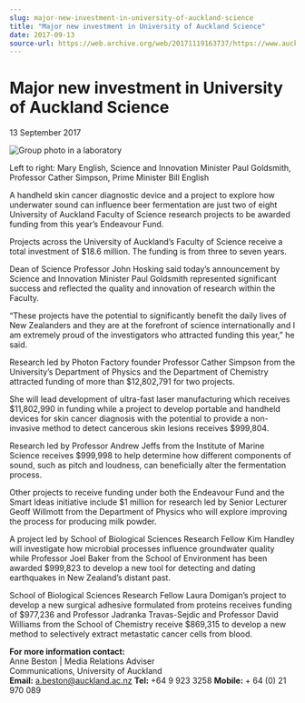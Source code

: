 ```yaml
---
slug: major-new-investment-in-university-of-auckland-science
title: "Major new investment in University of Auckland Science"
date: 2017-09-13
source-url: https://web.archive.org/web/20171119163737/https://www.auckland.ac.nz/en/about/news-events-and-notices/news/news-2017/09/major-new-investment-in-university-of-auckland-science.html
---
```

Major new investment in University of Auckland Science
======================================================

13 September 2017

![Group photo in a laboratory](https://www.auckland.ac.nz/en/about/news-events-and-notices/news/news-2017/09/major-new-investment-in-university-of-auckland-science/_jcr_content/par/textimage/image.img.jpg/1505345097369.jpg "cather-simpson-bill-english")

Left to right: Mary English, Science and Innovation Minister Paul Goldsmith, Professor Cather Simpson, Prime Minister Bill English

A handheld skin cancer diagnostic device and a project to explore how underwater sound can influence beer fermentation are just two of eight University of Auckland Faculty of Science research projects to be awarded funding from this year’s Endeavour Fund.

Projects across the University of Auckland’s Faculty of Science receive a total investment of $18.6 million. The funding is from three to seven years.  
  
Dean of Science Professor John Hosking said today’s announcement by Science and Innovation Minister Paul Goldsmith represented significant success and reflected the quality and innovation of research within the Faculty.

“These projects have the potential to significantly benefit the daily lives of New Zealanders and they are at the forefront of science internationally and I am extremely proud of the investigators who attracted funding this year,” he said.

Research led by Photon Factory founder Professor Cather Simpson from the University’s Department of Physics and the Department of Chemistry attracted funding of more than $12,802,791 for two projects.

She will lead development of ultra-fast laser manufacturing which receives $11,802,990 in funding while a project to develop portable and handheld devices for skin cancer diagnosis with the potential to provide a non-invasive method to detect cancerous skin lesions receives $999,804.

Research led by Professor Andrew Jeffs from the Institute of Marine Science receives $999,998 to help determine how different components of sound, such as pitch and loudness, can beneficially alter the fermentation process.

Other projects to receive funding under both the Endeavour Fund and the Smart Ideas initiative include $1 million for research led by Senior Lecturer Geoff Willmott from the Department of Physics who will explore improving the process for producing milk powder.

A project led by School of Biological Sciences Research Fellow Kim Handley will investigate how microbial processes influence groundwater quality while Professor Joel Baker from the School of Environment has been awarded $999,823 to develop a new tool for detecting and dating earthquakes in New Zealand’s distant past.

School of Biological Sciences Research Fellow Laura Domigan’s project to develop a new surgical adhesive formulated from proteins receives funding of $977,236 and Professor Jadranka Travas-Sejdic and Professor David Williams from the School of Chemistry receive $869,315 to develop a new method to selectively extract metastatic cancer cells from blood.

  
**For more information contact:**  
Anne Beston | Media Relations Adviser  
Communications, University of Auckland  
**Email:** a.beston@auckland.ac.nz **Tel:** +64 9 923 3258 **Mobile:** + 64 (0) 21 970 089